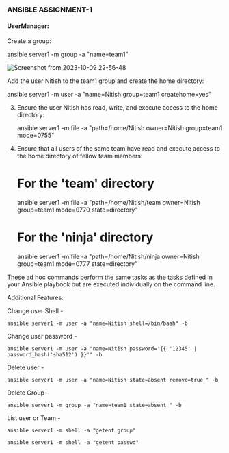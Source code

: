 ### ANSIBLE ASSIGNMENT-1

#### UserManager:

 Create a group:
 
 ansible server1 -m group -a "name=team1"

  ![Screenshot from 2023-10-09 22-56-48](https://github.com/HarshitSingh-Codes/Practice-/assets/67234531/8422987e-1581-46b0-95a2-27c7e7a90fe5)


Add the user Nitish to the team1 group and create the home directory:

   ansible server1 -m user -a "name=Nitish group=team1 createhome=yes"


3. Ensure the user Nitish has read, write, and execute access to the home directory:

   ansible server1 -m file -a "path=/home/Nitish owner=Nitish group=team1 mode=0755"


4. Ensure that all users of the same team have read and execute access to the home directory of fellow team members:

   # For the 'team' directory

   ansible server1 -m file -a "path=/home/Nitish/team owner=Nitish group=team1 mode=0770 state=directory"

   # For the 'ninja' directory

   ansible server1 -m file -a "path=/home/Nitish/ninja owner=Nitish group=team1 mode=0777 state=directory"


These ad hoc commands perform the same tasks as the tasks defined in your Ansible playbook but are executed individually on the command line.

Additional Features:

Change user Shell -

    ansible server1 -m user -a "name=Nitish shell=/bin/bash" -b

Change user password -

    ansible server1 -m user -a "name=Nitish password='{{ '12345' | password_hash('sha512') }}'" -b

Delete user -

    ansible server1 -m user -a "name=Nitish state=absent remove=true " -b

Delete Group - 

    ansible server1 -m group -a "name=team1 state=absent " -b

List user or Team - 

    ansible server1 -m shell -a "getent group"
    
    ansible server1 -m shell -a "getent passwd"

